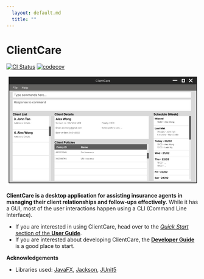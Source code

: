 ```yaml
---
  layout: default.md
  title: ""
---
```


# ClientCare

[![CI Status](https://github.com/se-edu/addressbook-level3/workflows/Java%20CI/badge.svg)](https://github.com/AY2324S2-CS2103T-W12-1/tp/actions)
[![codecov](https://codecov.io/gh/se-edu/addressbook-level3/branch/master/graph/badge.svg)](https://codecov.io/gh/AY2324S2-CS2103T-W12-1/tp)

![Ui](images/Ui.png)

**ClientCare is a desktop application for assisting insurance agents in managing their client relationships and follow-ups effectively.** While it has a GUI, most of the user interactions happen using a CLI (Command Line Interface).

* If you are interested in using ClientCare, head over to the [_Quick Start_ section of the **User Guide**](UserGuide.html#quick-start).
* If you are interested about developing ClientCare, the [**Developer Guide**](DeveloperGuide.html) is a good place to start.


**Acknowledgements**

* Libraries used: [JavaFX](https://openjfx.io/), [Jackson](https://github.com/FasterXML/jackson), [JUnit5](https://github.com/junit-team/junit5)
